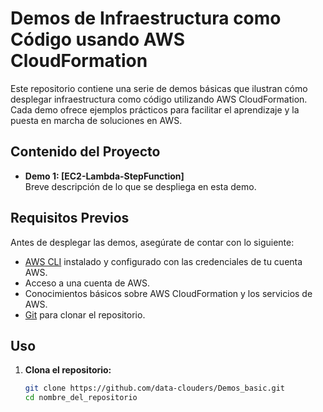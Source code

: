 # Demos de Infraestructura como Código usando AWS CloudFormation

Este repositorio contiene una serie de demos básicas que ilustran cómo desplegar infraestructura como código utilizando AWS CloudFormation. Cada demo ofrece ejemplos prácticos para facilitar el aprendizaje y la puesta en marcha de soluciones en AWS.

## Contenido del Proyecto

- **Demo 1: [EC2-Lambda-StepFunction]**  
  Breve descripción de lo que se despliega en esta demo.


## Requisitos Previos

Antes de desplegar las demos, asegúrate de contar con lo siguiente:

- [AWS CLI](https://aws.amazon.com/cli/) instalado y configurado con las credenciales de tu cuenta AWS.
- Acceso a una cuenta de AWS.
- Conocimientos básicos sobre AWS CloudFormation y los servicios de AWS.
- [Git](https://github.com/data-clouders/Demos_basic.git) para clonar el repositorio.

## Uso

1. **Clona el repositorio:**
   ```bash
   git clone https://github.com/data-clouders/Demos_basic.git
   cd nombre_del_repositorio
